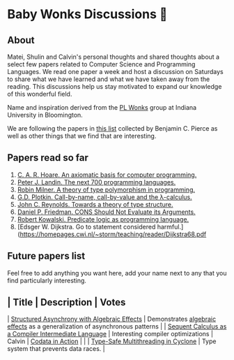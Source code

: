 # Baby Wonks Discussions 👶

## About

Matei, Shulin and Calvin's personal thoughts and shared thoughts about a select few papers related to Computer Science and Programming Languages. We read one paper a week and host a discussion on Saturdays to share what we have learned and what we have taken away from the reading. This discussions help us stay motivated to expand our knowledge of this wonderful field.

Name and inspiration derived from the [PL Wonks](http://wonks.github.io/) group at Indiana University in Bloomington.

We are following the papers in [this list](https://www.cis.upenn.edu/~bcpierce/courses/670Fall04/GreatWorksInPL.shtml) collected by Benjamin C. Pierce as well as other things that we find that are interesting.

## Papers read so far

1. [C. A. R. Hoare. An axiomatic basis for computer programming.](https://dl.acm.org/doi/10.1145/363235.363259)
2. [Peter J. Landin. The next 700 programming languages. ](https://dl.acm.org/doi/10.1145/365230.365257)
3. [Robin Milner. A theory of type polymorphism in programming.](https://www.sciencedirect.com/science/article/pii/0022000078900144)
4. [G.D. Plotkin. Call-by-name, call-by-value and the λ-calculus.](https://www.sciencedirect.com/science/article/pii/0304397575900171?ref=pdf_download&fr=RR-2&rr=8986ddf829b3812d)
5. [John C. Reynolds. Towards a theory of type structure.](https://www.cis.upenn.edu/~stevez/cis670/pdfs/Reynolds74.pdf)
6. [Daniel P. Friedman. CONS Should Not Evaluate its Arguments.](https://legacy.cs.indiana.edu/ftp/techreports/TR44.pdf)
7. [Robert Kowalski. Predicate logic as programming language.](https://www-public.imtbs-tsp.eu/~gibson/Teaching/Teaching-ReadingMaterial/Kowalski74.pdf)
8. [Edsger W. Dijkstra. Go to statement considered harmful.](https://homepages.cwi.nl/~storm/teaching/reader/Dijkstra68.pdf

## Future papers list

Feel free to add anything you want here, add your name next to any that you find particularly interesting.

| Title | Description | Votes
-------------------------------
| [Structured Asynchrony with Algebraic Effects](https://www.microsoft.com/en-us/research/wp-content/uploads/2017/05/asynceffects-msr-tr-2017-21.pdf) | Demonstrates [algebraic effects](https://overreacted.io/algebraic-effects-for-the-rest-of-us/) as a generalization of asynchronous patterns | 
| [Sequent Calculus as a Compiler Intermediate Language](https://www.microsoft.com/en-us/research/wp-content/uploads/2016/04/sequent-calculus-icfp16.pdf) | Interesting compiler optimizations | Calvin
| [Codata in Action](https://www.microsoft.com/en-us/research/wp-content/uploads/2020/01/CoDataInAction.pdf)  | |
| [Type-Safe Multithreading in Cyclone](https://homes.cs.washington.edu/~djg/papers/cycthreads.pdf) | Type system that prevents data races. |

